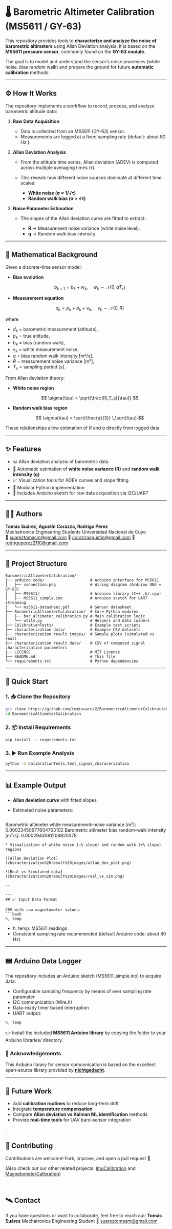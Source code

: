 # 🌡️ Barometric Altimeter Calibration (MS5611 / GY-63)

This repository provides tools to **characterize and analyze the noise of barometric altimeters** using Allan Deviation analysis.
It is based on the **MS5611 pressure sensor**, commonly found on the **GY-63 module**.

The goal is to model and understand the sensor’s noise processes (white noise, bias random walk) and prepare the ground for future **automatic calibration** methods.

---

## ⚙️ How It Works

The repository implements a workflow to record, process, and analyze barometric altitude data:

1. **Raw Data Acquisition**

   * Data is collected from an MS5611 (GY-63) sensor.
   * Measurements are logged at a fixed sampling rate (default: about 80 Hz ).

2. **Allan Deviation Analysis**

   * From the altitude time series, Allan deviation (ADEV) is computed across multiple averaging times (τ).
   * This reveals how different noise sources dominate at different time scales:

     * **White noise (σ ∝ 1/√τ)**
     * **Random walk bias (σ ∝ √τ)**

3. **Noise Parameter Estimation**

   * The slopes of the Allan deviation curve are fitted to extract:

     * **R** → Measurement noise variance (white noise level).
     * **q** → Random walk bias intensity.

---

## 📐 Mathematical Background

Given a discrete-time sensor model:

* **Bias evolution**

  $$
  b_{k+1} = b_k + w_k,\quad w_k \sim \mathcal{N}(0,\,qT_s)
  $$

* **Measurement equation**

  $$
  d_k = p_k + b_k + v_k,\quad v_k \sim \mathcal{N}(0,\,R)
  $$

where

* $d_k$ = barometric measurement (altitude),
* $p_k$ = true altitude,
* $b_k$ = bias (random walk),
* $v_k$ = white measurement noise,
* $q$ = bias random walk intensity \[m²/s],
* $R$ = measurement noise variance \[m²],
* $T_s$ = sampling period \[s].

From Allan deviation theory:

* **White noise region**

  $$
  \sigma(\tau) = \sqrt{\frac{R\,T_s}{\tau}}
  $$

* **Random walk bias region**

  $$
  \sigma(\tau) = \sqrt{\frac{q}{3}} \,\sqrt{\tau}
  $$

These relationships allow estimation of $R$ and $q$ directly from logged data.

---

## ✨ Features

* 📊 Allan deviation analysis of barometric data
* 🔎 Automatic estimation of **white noise variance (R)** and **random walk intensity (q)**
* 📈 Visualization tools for ADEV curves and slope fitting
* 🧩 Modular Python implementation
* 🔌 Includes Arduino sketch for raw data acquisition via I2C/UART

---

## 👨‍💻 Authors

**Tomás Suárez, Agustín Corazza, Rodrigo Pérez**  
Mechatronics Engineering Students 
Universidad Nacional de Cuyo  
📧 suareztomasm@gmail.com
📧 corazzaagustin@gmail.com
📧 rodrigoperez2110@gmail.com

---

## 📁 Project Structure

```text
BarometricAltimeterCalibration/
├── arduino code/                    # Arduino interface for MS5611
│   ├── connection.png               # Wiring diagram (Arduino UNO ↔ GY-63)
│   ├── MS5611/                      # Arduino library (C++ .h/.cpp)
│   ├── MS5611_simple.ino            # Arduino sketch for UART streaming
│   └── ms5611-datasheet.pdf         # Sensor datasheet
├── BarometricAltimeterCalibration/  # Core Python modules
│   ├── bar_altimeter_calibration.py # Main calibration logic
│   └── utils.py                     # Helpers and data loaders
├── CalibrationTests/                # Example test scripts
├── characterization data/           # Example CSV datasets
├── characterization result images/  # Sample plots (simulated vs real)
├── characterization result data/    # CSV of computed signal characterization parameters
├── LICENSE                          # MIT License
├── README.md                        # This file
└── requirements.txt                 # Python dependencies
```

---

## 🚀 Quick Start

### 1. 📥 Clone the Repository

```bash
git clone https://github.com/tomisuarez2/BarometricAltimeterCalibration
cd BarometricAltimeterCalibration
```

### 2. 📦 Install Requirements

```bash
pip install -r requirements.txt
```

### 3. ▶️ Run Example Analysis

```bash
python -m CalibrationTests.test_signal_characerization
```

---

## 📊 Example Output

* **Allan deviation curve** with fitted slopes
* Estimated noise parameters:

  ```
 Barometric altimeter white measurement–noise variance [m²]: 0.00023450677604763102
 Barometric altimeter bias random–walk intensity [m²/s]: 0.0002943081206920378
  ```
* Visualization of white noise (−½ slope) and random walk (+½ slope) regions

![Allan Deviation Plot](characterization%20result%20images/allan_dev_plot.png)

![Real vs Simulated data](characterization%20result%20images/real_vs_sim.png)

--

---
## 📈 Input Data Format

CSV with raw magnetometer values:
```bash
h, temp
```

- h, temp: MS5611 readings
- Consistent sampling rate recommended (default Arduino code: about 80 Hz)

---

## 📟 Arduino Data Logger

The repository includes an Arduino sketch (MS5611_simple.ino) to acquire data:
- Configurable sampling frequency by means of over sampling rate paramater
- I2C communication (Wire.h)
- Data-ready timer based interruption
- UART output:
```bash
h, temp

```

👉 Install the included **MS5611 Arduino library** by copying the folder to your Arduino libraries/ directory.

### 👏 Acknowledgements

This Arduino library for sensor comunnication is based on the excellent open-source library provided by [**nichtgedacht**](https://github.com/nichtgedacht/Arduino-MS5611-Interrupt).

---

## 🔮 Future Work

* Add **calibration routines** to reduce long-term drift
* Integrate **temperature compensation**
* Compare **Allan deviation vs Kalman ML identification** methods
* Provide **real-time tools** for UAV baro-sensor integration

--

## 🤝 Contributing

Contributions are welcome!
Fork, improve, and open a pull request 🚀

(Also check out our other related projects: [ImuCalibration](https://github.com/tomisuarez2/ImuCalibration) and [MagnetometerCalibration](https://github.com/tomisuarez2/MagnetometerCalibration))


--

## 🛰️ Contact

If you have questions or want to collaborate, feel free to reach out:
**Tomás Suárez**
Mechatronics Engineering Student
📧 [suareztomasm@gmail.com](mailto:suareztomasm@gmail.com)

